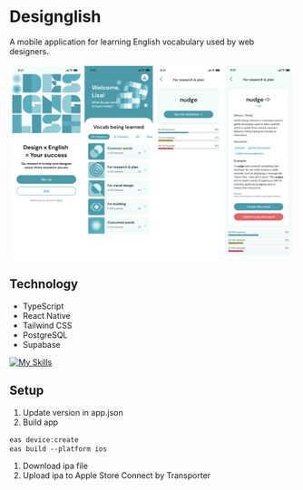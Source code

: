# Designglish
A mobile application for learning English vocabulary used by web designers.

![Showcase](/assets/showcase.png)

## Technology
- TypeScript
- React Native
- Tailwind CSS
- PostgreSQL
- Supabase

[![My Skills](https://skillicons.dev/icons?i=ts,react,tailwind,postgres,supabase)](https://skillicons.dev)

## Setup
1. Update version in app.json
1. Build app
```
eas device:create
eas build --platform ios
```
1. Download ipa file
1. Upload ipa to Apple Store Connect by Transporter